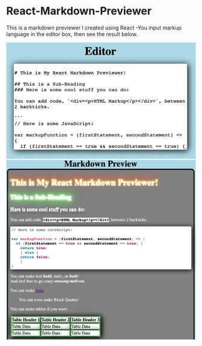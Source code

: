 # React-Markdown-Previewer
This is a markdown previewer I created using React
-You input markup language in the editor box, then see the result below.

<img src="./images/markup_screenshot_1.webp">
<img src="./images/markup_screenshot_2.webp">